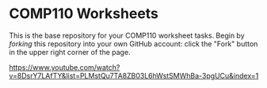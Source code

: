 # COMP110 Worksheets

This is the base repository for your COMP110 worksheet tasks. Begin by *forking* this repository into your own GitHub account: click the "Fork" button in the upper right corner of the page.

https://www.youtube.com/watch?v=8DsrY7LAfTY&list=PLMstQu7TA8ZB03L6hWstSMWhBa-3pgUCu&index=1
